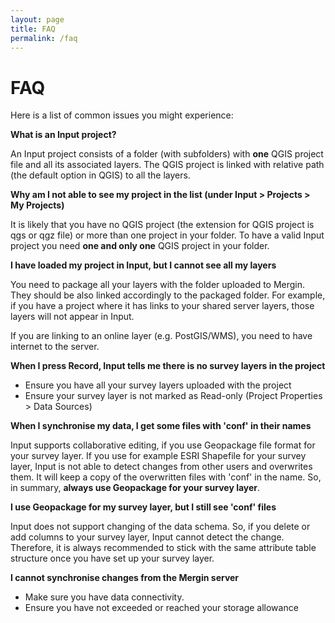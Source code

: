 ```yaml
---
layout: page
title: FAQ
permalink: /faq
---
```


# FAQ

Here is a list of common issues you might experience:

**What is an Input project?**

An Input project consists of a folder (with subfolders) with **one** QGIS project file and all its associated layers. The QGIS project is linked with relative path (the default option in QGIS) to all the layers.

**Why am I not able to see my project in the list (under Input > Projects > My Projects)**

It is likely that you have no QGIS project (the extension for QGIS project is qgs or qgz file) or more than one project in your folder. To have a valid Input project you need **one and only one** QGIS project in your folder.

**I have loaded my project in Input, but I cannot see all my layers**

You need to package all your layers with the folder uploaded to Mergin. They should be also linked accordingly to the packaged folder. For example, if you have a project where it has links to your shared server layers, those layers will not appear in Input.

If you are linking to an online layer (e.g. PostGIS/WMS), you need to have internet to the server.

**When I press Record, Input tells me there is no survey layers in the project**

- Ensure you have all your survey layers uploaded with the project
- Ensure your survey layer is not marked as Read-only (Project Properties > Data Sources)

**When I synchronise my data, I get some files with 'conf' in their names**

Input supports collaborative editing, if you use Geopackage file format for your survey layer. If you use for example ESRI Shapefile for your survey layer, Input is not able to detect changes from other users and overwrites them. It will keep a copy of the overwritten files with 'conf' in the name. So, in summary, **always use Geopackage for your survey layer**.

**I use Geopackage for my survey layer, but I still see 'conf' files**

 Input does not support changing of the data schema. So, if you delete or add columns to your survey layer, Input cannot detect the change. Therefore, it is always recommended to stick with the same attribute table structure once you have set up your survey layer.

 **I cannot synchronise changes from the Mergin server**

 - Make sure you have data connectivity.
 - Ensure you have not exceeded or reached your storage allowance
